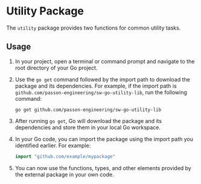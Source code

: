 # Utility Package

The `utility` package provides two functions for common utility tasks.
## Usage

1. In your project, open a terminal or command prompt and navigate to the root directory of your Go project.

2. Use the `go get` command followed by the import path to download the package and its dependencies. For example, if the import path is `github.com/passon-engineering/sw-go-utility-lib`, run the following command:
   ```
   go get github.com/passon-engineering/sw-go-utility-lib
   ```

3. After running `go get`, Go will download the package and its dependencies and store them in your local Go workspace.

4. In your Go code, you can import the package using the import path you identified earlier. For example:
   ```go
   import "github.com/example/mypackage"
   ```

5. You can now use the functions, types, and other elements provided by the external package in your own code.



